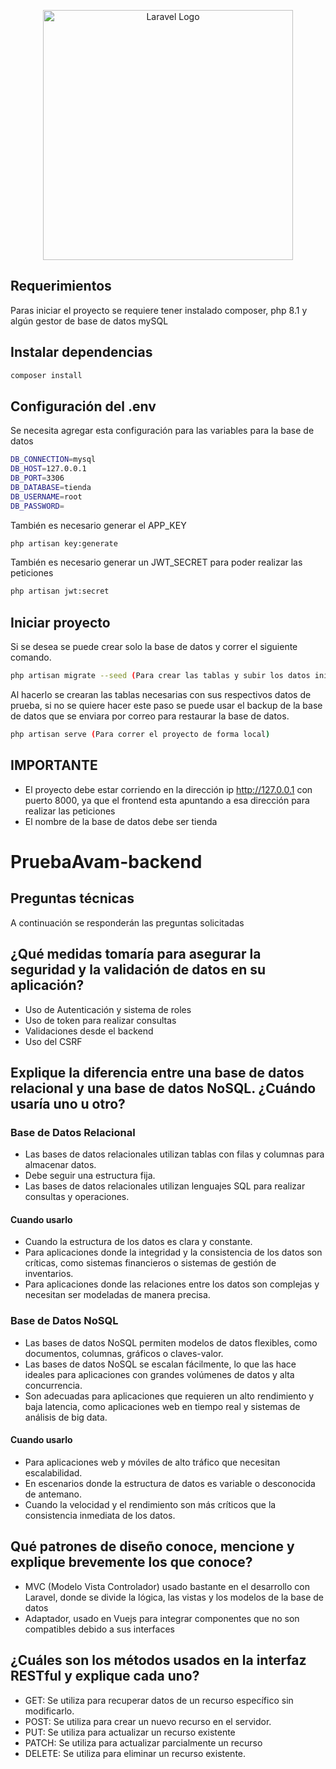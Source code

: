 <p align="center"><a href="https://laravel.com" target="_blank"><img src="https://raw.githubusercontent.com/laravel/art/master/logo-lockup/5%20SVG/2%20CMYK/1%20Full%20Color/laravel-logolockup-cmyk-red.svg" width="400" alt="Laravel Logo"></a></p>

## Requerimientos
Paras iniciar el proyecto se requiere tener instalado composer, php 8.1 y algún gestor de base de datos mySQL

## Instalar dependencias
``` bash
composer install
```

## Configuración del .env
Se necesita agregar esta configuración para las variables para la base de datos
``` bash
DB_CONNECTION=mysql
DB_HOST=127.0.0.1
DB_PORT=3306
DB_DATABASE=tienda
DB_USERNAME=root
DB_PASSWORD=
```

También es necesario generar el APP_KEY
``` bash
php artisan key:generate
```

También es necesario generar un JWT_SECRET para poder realizar las peticiones
``` bash
php artisan jwt:secret
```


## Iniciar proyecto
Si se desea se puede crear solo la base de datos y correr el siguiente comando.
``` bash
php artisan migrate --seed (Para crear las tablas y subir los datos iniciales de las tablas)
```
Al hacerlo se crearan las tablas necesarias con sus respectivos datos de prueba, si no se quiere hacer este paso se puede usar el backup de la base de datos que se enviara por correo para restaurar la base de datos.


``` bash
php artisan serve (Para correr el proyecto de forma local)
```

## IMPORTANTE
- El proyecto debe estar corriendo en la dirección ip http://127.0.0.1 con puerto 8000, ya que el frontend esta apuntando a esa dirección para realizar las peticiones
- El nombre de la base de datos debe ser tienda


# PruebaAvam-backend

## Preguntas técnicas
A continuación se responderán las preguntas solicitadas

## ¿Qué medidas tomaría para asegurar la seguridad y la validación de datos en su aplicación?
- Uso de Autenticación y sistema de roles
- Uso de token para realizar consultas
- Validaciones desde el backend
- Uso del CSRF

## Explique la diferencia entre una base de datos relacional y una base de datos NoSQL. ¿Cuándo usaría uno u otro?

### Base de Datos Relacional
- Las bases de datos relacionales utilizan tablas con filas y columnas para almacenar datos.
- Debe seguir una estructura fija.
- Las bases de datos relacionales utilizan lenguajes SQL para realizar consultas y operaciones.
#### Cuando usarlo
- Cuando la estructura de los datos es clara y constante.
- Para aplicaciones donde la integridad y la consistencia de los datos son críticas, como sistemas financieros o sistemas de gestión de inventarios.
- Para aplicaciones donde las relaciones entre los datos son complejas y necesitan ser modeladas de manera precisa.

### Base de Datos NoSQL
- Las bases de datos NoSQL permiten modelos de datos flexibles, como documentos, columnas, gráficos o claves-valor.
- Las bases de datos NoSQL se escalan fácilmente, lo que las hace ideales para aplicaciones con grandes volúmenes de datos y alta concurrencia.
- Son adecuadas para aplicaciones que requieren un alto rendimiento y baja latencia, como aplicaciones web en tiempo real y sistemas de análisis de big data.
#### Cuando usarlo
- Para aplicaciones web y móviles de alto tráfico que necesitan escalabilidad.
- En escenarios donde la estructura de datos es variable o desconocida de antemano.
- Cuando la velocidad y el rendimiento son más críticos que la consistencia inmediata de los datos.

## Qué patrones de diseño conoce, mencione y explique brevemente los que conoce?
- MVC (Modelo Vista Controlador) usado bastante en el desarrollo con Laravel, donde se divide la lógica, las vistas y los modelos de la base de datos
- Adaptador, usado en Vuejs para integrar componentes que no son compatibles debido a sus interfaces

## ¿Cuáles son los métodos usados en la interfaz RESTful y explique cada uno?
- GET: Se utiliza para recuperar datos de un recurso específico sin modificarlo.
- POST: Se utiliza para crear un nuevo recurso en el servidor.
- PUT: Se utiliza para actualizar un recurso existente
- PATCH: Se utiliza para actualizar parcialmente un recurso
- DELETE: Se utiliza para eliminar un recurso existente.
